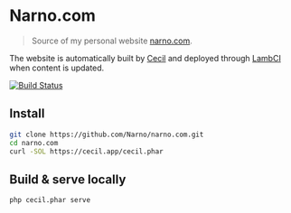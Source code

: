 # Narno.com

> Source of my personal website [narno.com](https://narno.com).

The website is automatically built by [Cecil](https://cecil.app) and deployed through [LambCI](https://github.com/lambci/lambci) when content is updated.

[![Build Status](https://s3.amazonaws.com/lambci-buildresults-1w0y4nab0105t/gh/Narno/narno.com/branches/master/fd5e52981e29ce8934c8cbe710702fbe.svg)](https://s3.amazonaws.com/lambci-buildresults-1w0y4nab0105t/gh/Narno/narno.com/branches/master/e638084c8aae0d6dd5d80f3f7ba6c2d8.html)

## Install
```bash
git clone https://github.com/Narno/narno.com.git
cd narno.com
curl -SOL https://cecil.app/cecil.phar
```

## Build & serve locally
```bash
php cecil.phar serve
```
